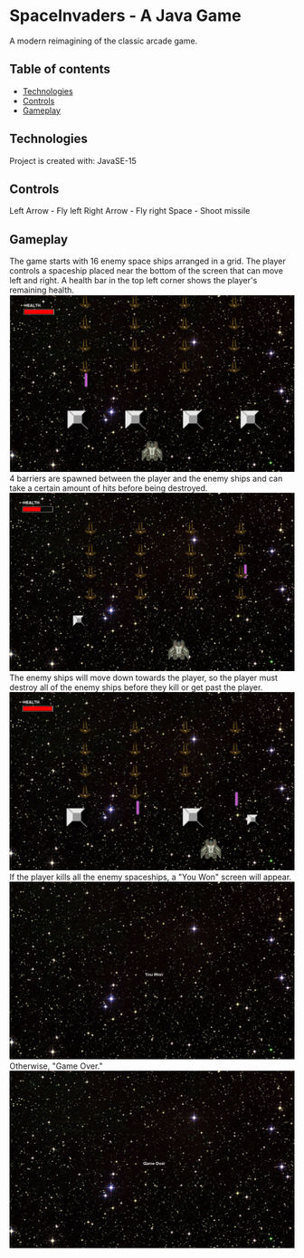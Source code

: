 # SpaceInvaders - A Java Game
A modern reimagining of the classic arcade game.

## Table of contents
* [Technologies](#technologies)
* [Controls](#controls)
* [Gameplay](#gameplay)
  
## Technologies
Project is created with:
	JavaSE-15
  
## Controls
Left Arrow - Fly left
Right Arrow - Fly right
Space - Shoot missile

## Gameplay
The game starts with 16 enemy space ships arranged in a grid.
The player controls a spaceship placed near the bottom of the screen that can move left and right. A health bar in the top left corner shows the player's remaining health.
![Opening](./SpaceInvaders/readmepics/start.png)
4 barriers are spawned between the player and the enemy ships and can take a certain amount of hits before being destroyed.
![During](./SpaceInvaders/readmepics/during.png)
The enemy ships will move down towards the player, so the player must destroy all of the enemy ships before they kill or get past the player.
![During2](./SpaceInvaders/readmepics/during2.png)
If the player kills all the enemy spaceships, a "You Won" screen will appear.
![Won](./SpaceInvaders/readmepics/won.png)
Otherwise, "Game Over."
![Lost](./SpaceInvaders/readmepics/over.png)
